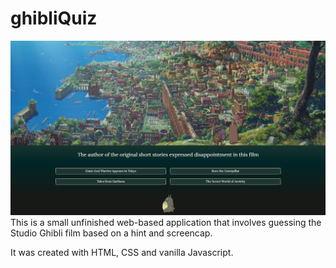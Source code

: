 # ghibliQuiz
![Studio Ghibli Quiz](screencap.png)
This is a small unfinished web-based application that involves guessing the Studio Ghibli film based on a hint and screencap.

It was created with HTML, CSS and vanilla Javascript.
